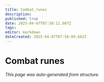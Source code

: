 ```yaml
---
title: Combat_runes
description: 
published: true
date: 2025-04-07T07:58:11.807Z
tags: 
editor: markdown
dateCreated: 2025-04-07T07:58:09.662Z
---
```


# Combat runes

*This page was auto-generated from structure.*